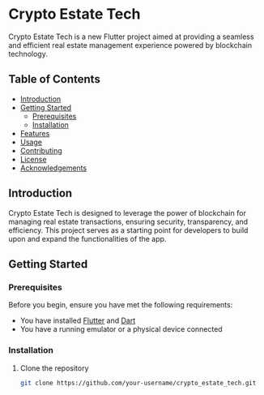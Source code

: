 # Crypto Estate Tech

Crypto Estate Tech is a new Flutter project aimed at providing a seamless and efficient real estate management experience powered by blockchain technology.

## Table of Contents
- [Introduction](#introduction)
- [Getting Started](#getting-started)
  - [Prerequisites](#prerequisites)
  - [Installation](#installation)
- [Features](#features)
- [Usage](#usage)
- [Contributing](#contributing)
- [License](#license)
- [Acknowledgements](#acknowledgements)

## Introduction
Crypto Estate Tech is designed to leverage the power of blockchain for managing real estate transactions, ensuring security, transparency, and efficiency. This project serves as a starting point for developers to build upon and expand the functionalities of the app.

## Getting Started

### Prerequisites
Before you begin, ensure you have met the following requirements:
- You have installed [Flutter](https://docs.flutter.dev/get-started/install) and [Dart](https://dart.dev/get-dart)
- You have a running emulator or a physical device connected

### Installation
1. Clone the repository
   ```bash
   git clone https://github.com/your-username/crypto_estate_tech.git
